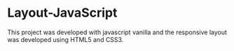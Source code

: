 # Layout-JavaScript

This project was developed with javascript vanilla and the responsive layout was developed using HTML5 and CSS3.
